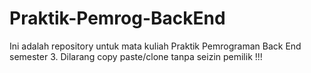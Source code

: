 # Praktik-Pemrog-BackEnd
Ini adalah repository untuk mata kuliah Praktik Pemrograman Back End semester 3. Dilarang copy paste/clone tanpa seizin pemilik !!!
